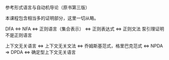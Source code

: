 参考形式语言与自动机导论（原书第三版）

本课程包含相当多的证明部分，这里一切从略。

DFA $\iff$ NFA $\iff$ 正则语言（集合表示） $\iff$ 正则表达式 $\iff$ 正则文法   泵引理证明不是正则语言

上下文无关语言 $\iff$ 上下文无关文法 $\iff$ 乔姆斯基范式，格里巴克范式 $\iff$ NPDA $\Rightarrow$ DPDA $\iff$ 确定型上下文无关语言